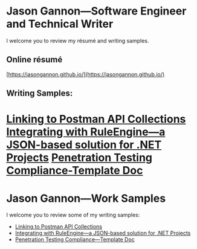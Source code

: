 
# Jason Gannon—Software Engineer and Technical Writer

I welcome you to review my résumé and writing samples.

## Online résumé

[https://jasongannon.github.io/](https://jasongannon.github.io/)

## Writing Samples:

[Linking to Postman API Collections](https://github.com/jasongannon/work-samples/blob/main/linking-to-postman.md)
[Integrating with RuleEngine—a JSON-based solution for .NET Projects](https://github.com/jasongannon/work-samples/blob/main/rulesengine.md)
[Penetration Testing Compliance-Template Doc](https://github.com/jasongannon/work-samples/blob/main/pen-testing.md)
=======
# Jason Gannon—Work Samples

I welcome you to review some of my writing samples:

- [Linking to Postman API Collections](https://github.com/jasongannon/work-samples/blob/main/linking-to-postman.md)
- [Integrating with RuleEngine—a JSON-based solution for .NET Projects](https://github.com/jasongannon/work-samples/blob/main/rulesengine.md)
- [Penetration Testing Compliance—Template Doc](https://github.com/jasongannon/work-samples/blob/main/pen-testing.md)
